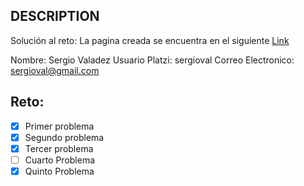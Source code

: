 ## DESCRIPTION

Solución al reto: La pagina creada se encuentra en el siguiente [Link](https://sergiogval.github.io/js-challenge/)

Nombre: Sergio Valadez
Usuario Platzi: sergioval
Correo Electronico: sergioval@gmail.com

## Reto:

- [x] Primer problema
- [x] Segundo problema
- [x] Tercer problema
- [ ] Cuarto Problema
- [x] Quinto Problema
